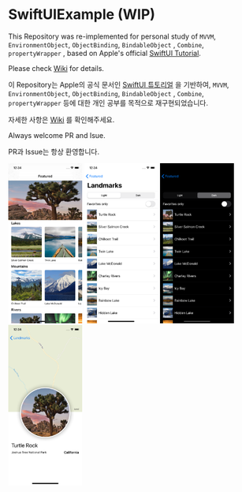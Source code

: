 # SwiftUIExample (WIP)

This Repository was re-implemented for personal study of `MVVM`, `EnvironmentObject`, `ObjectBinding`,  `BindableObject` , `Combine`, `propertyWrapper` , based on Apple's official [SwiftUI Tutorial](https://developer.apple.com/tutorials/swiftui).

Please check [Wiki](https://github.com/LeeGwangYong/SwiftUI-Landmark-MVVM/wiki) for details.

이 Repository는 Apple의 공식 문서인 [SwiftUI 튜토리얼](https://developer.apple.com/tutorials/swiftui) 을 기반하여,  `MVVM`, `EnvironmentObject`, `ObjectBinding`,  `BindableObject` , `Combine`, `propertyWrapper` 등에 대한 개인 공부를 목적으로 재구현되었습니다.

자세한 사항은 [Wiki](https://github.com/LeeGwangYong/SwiftUI-Landmark-MVVM/wiki) 를 확인해주세요.



Always welcome PR and Isue.

PR과 Issue는 항상 환영합니다.

<p float="left">
  <img src="Image/CategoryView.png" width="150" />
  <img src="Image/LandmarkListView_Light.png" width="150" />
  <img src="Image/LandmarkListView_Dark.png" width="150" />
  <img src="Image/LandmarkDetailView.png" width="150" /> 
</p>


